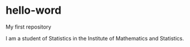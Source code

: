 # hello-word
My first repository

I am a student of Statistics in the Institute of Mathematics and Statistics.
